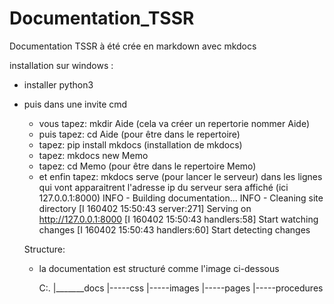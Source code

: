 # Documentation_TSSR

Documentation TSSR à été crée en markdown avec mkdocs

installation sur windows : 
- installer python3
- puis dans une invite cmd
    - vous tapez:   mkdir Aide  (cela va créer un repertorie nommer Aide)
    - puis tapez: cd Aide (pour être dans le repertoire)
    - tapez: pip install mkdocs   (installation de mkdocs)
    - tapez: mkdocs new Memo
    - tapez: cd Memo  (pour être dans le repertoire Memo)
    - et enfin tapez: mkdocs serve    (pour lancer le serveur)
      dans les lignes qui vont apparaitrent l'adresse ip du serveur sera affiché  (ici 127.0.0.1:8000)
        INFO    -  Building documentation...
        INFO    -  Cleaning site directory
       [I 160402 15:50:43 server:271] Serving on http://127.0.0.1:8000
       [I 160402 15:50:43 handlers:58] Start watching changes
       [I 160402 15:50:43 handlers:60] Start detecting changes

  Structure:
  - la documentation est structuré comme l'image ci-dessous
 
    C:.
    |_______docs
            |-----css
            |-----images
            |-----pages
            |-----procedures
